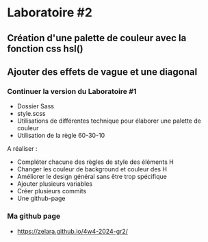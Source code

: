 # Laboratoire #2
## Création d'une palette de couleur avec la fonction css hsl()
## Ajouter des effets de vague et une diagonal

### Continuer la version du Laboratoire #1
- Dossier Sass
- style.scss
- Utilisations de différentes technique pour élaborer une palette de couleur
- Utilisation de la règle 60-30-10

A réaliser :
- Compléter chacune des règles de style des éléments H
- Changer les couleur de background et couleur des H
- Améliorer le design général sans être trop spécifique
- Ajouter plusieurs variables
- Créer plusieurs commits
- Une github-page

### Ma github page
- https://zelara.github.io/4w4-2024-gr2/